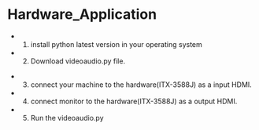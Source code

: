# Hardware_Application

* 1. install python latest version in your operating system

* 2. Download videoaudio.py file.

- 3. connect your machine to the hardware(ITX-3588J) as a input HDMI.

- 4. connect monitor to the hardware(ITX-3588J) as a output HDMI.

- 5. Run the videoaudio.py
